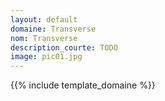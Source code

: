 ```yaml
---
layout: default
domaine: Transverse
nom: Transverse
description_courte: TODO
image: pic01.jpg
---
```

{{% include template_domaine %}}
